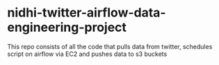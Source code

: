 # nidhi-twitter-airflow-data-engineering-project
This repo consists of all the code that pulls data from twitter, schedules script on airflow via EC2 and pushes data to s3 buckets

